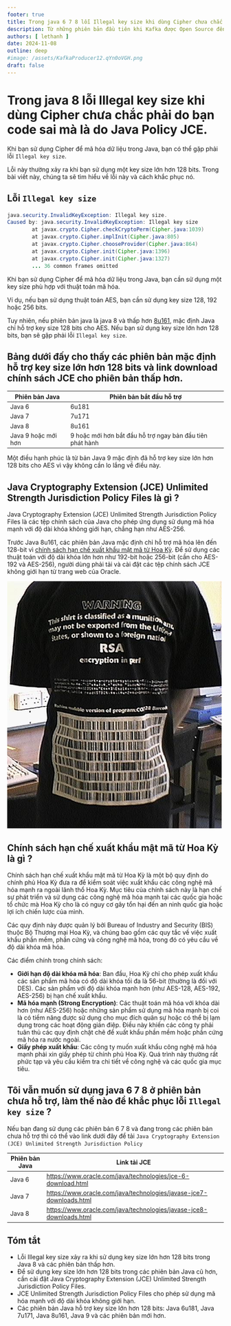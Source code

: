 ```yaml
---
footer: true
title: Trong java 6 7 8 lỗi Illegal key size khi dùng Cipher chưa chắc phải do bạn code sai mà là do Java Policy JCE.
description: Từ những phiên bản đầu tiên khi Kafka được Open Source đến phiên bản 2.3.1, mặc định Kafka producer khi gửi các Record có key là null sẽ thực hiện Round Robin Partition
authors: [ lethanh ]
date: 2024-11-08
outline: deep
#image: /assets/KafkaProducer12.qYn0oVGH.png
draft: false
---
```


# Trong java 8 lỗi Illegal key size khi dùng Cipher chưa chắc phải do bạn code sai mà là do Java Policy JCE.

Khi bạn sử dụng Cipher để mã hóa dữ liệu trong Java, bạn có thể gặp phải lỗi `Illegal key size`. 

Lỗi này thường xảy ra khi bạn sử dụng một key size lớn hơn 128 bits. Trong bài viết này, chúng ta sẽ tìm hiểu về lỗi này và cách khắc phục nó.

## Lỗi `Illegal key size`

```java
java.security.InvalidKeyException: Illegal key size.
Caused by: java.security.InvalidKeyException: Illegal key size
        at javax.crypto.Cipher.checkCryptoPerm(Cipher.java:1039)
        at javax.crypto.Cipher.implInit(Cipher.java:805)
        at javax.crypto.Cipher.chooseProvider(Cipher.java:864)
        at javax.crypto.Cipher.init(Cipher.java:1396)
        at javax.crypto.Cipher.init(Cipher.java:1327)
        ... 36 common frames omitted 
```

Khi bạn sử dụng Cipher để mã hóa dữ liệu trong Java, bạn cần sử dụng một key size phù hợp với thuật toán mã hóa.

Ví dụ, nếu bạn sử dụng thuật toán AES, bạn cần sử dụng key size 128, 192 hoặc 256 bits.

Tuy nhiên, nếu phiên bản java là java 8 và thấp hơn [8u161](https://www.oracle.com/java/technologies/javase/8u161-relnotes.html), mặc định Java chỉ hỗ trợ key size 128 bits cho AES. Nếu bạn sử dụng key size lớn hơn 128 bits, bạn sẽ gặp phải lỗi `Illegal key size`.

## Bảng dưới đấy cho thấy các phiên bản mặc định hỗ trợ key size lớn hơn 128 bits và link download chính sách JCE cho phiên bản thấp hơn.

| Phiên bản Java      | Phiên bản bắt đầu hỗ trợ                                  |
|---------------------|-----------------------------------------------------------|
| Java 6              | 6u181                                                     |
| Java 7              | 7u171                                                     |
| Java 8              | 8u161                                                     |
| Java 9 hoặc mới hơn | 9 hoặc mới hơn bắt đầu hỗ trợ ngay bản đầu tiên phát hành |

Một điều hạnh phúc là từ bản Java 9 mặc định đã hỗ trợ key size lớn hơn 128 bits cho AES vì vậy không cần lo lắng về điều này.

## Java Cryptography Extension (JCE) Unlimited Strength Jurisdiction Policy Files là gì ?
Java Cryptography Extension (JCE) Unlimited Strength Jurisdiction Policy Files là các tệp chính sách của Java cho phép ứng dụng sử dụng mã hóa mạnh với độ dài khóa không giới hạn, chẳng hạn như AES-256.

Trước Java 8u161, các phiên bản Java mặc định chỉ hỗ trợ mã hóa lên đến 128-bit vì [chính sách hạn chế xuất khẩu mật mã từ Hoa Kỳ](https://en.wikipedia.org/wiki/Export_of_cryptography_from_the_United_States#Current_status). Để sử dụng các thuật toán với độ dài khóa lớn hơn như 192-bit hoặc 256-bit (cần cho AES-192 và AES-256), người dùng phải tải và cài đặt các tệp chính sách JCE không giới hạn từ trang web của Oracle.

![](images/2024-11-08-trong-java-6-7-8-loi-Illegal-key-size-khi-dung-Cipher-chua-chac-phai-do-ban-code-sai/image.jpg)


## Chính sách hạn chế xuất khẩu mật mã từ Hoa Kỳ là gì ?
Chính sách hạn chế xuất khẩu mật mã từ Hoa Kỳ là một bộ quy định do chính phủ Hoa Kỳ  đưa ra để kiểm soát việc xuất khẩu các công nghệ mã hóa mạnh ra ngoài lãnh thổ Hoa Kỳ. Mục tiêu của chính sách này là hạn chế sự phát triển và sử dụng các công nghệ mã hóa mạnh tại các quốc gia hoặc tổ chức mà Hoa Kỳ cho là có nguy cơ gây tổn hại đến an ninh quốc gia hoặc lợi ích chiến lược của mình.

Các quy định này được quản lý bởi Bureau of Industry and Security (BIS) thuộc Bộ Thương mại Hoa Kỳ, và chúng bao gồm các quy tắc về việc xuất khẩu phần mềm, phần cứng và công nghệ mã hóa, trong đó có yêu cầu về độ dài khóa mã hóa.

Các điểm chính trong chính sách:
- **Giới hạn độ dài khóa mã hóa**: Ban đầu, Hoa Kỳ chỉ cho phép xuất khẩu các sản phẩm mã hóa có độ dài khóa tối đa là 56-bit (thường là đối với DES). Các sản phẩm với độ dài khóa mạnh hơn (như AES-128, AES-192, AES-256) bị hạn chế xuất khẩu.
- **Mã hóa mạnh (Strong Encryption)**: Các thuật toán mã hóa với khóa dài hơn (như AES-256) hoặc những sản phẩm sử dụng mã hóa mạnh bị coi là có tiềm năng được sử dụng cho mục đích quân sự hoặc có thể bị lạm dụng trong các hoạt động gián điệp. Điều này khiến các công ty phải tuân thủ các quy định chặt chẽ để xuất khẩu phần mềm hoặc phần cứng mã hóa ra nước ngoài.
- **Giấy phép xuất khẩu**: Các công ty muốn xuất khẩu công nghệ mã hóa mạnh phải xin giấy phép từ chính phủ Hoa Kỳ. Quá trình này thường rất phức tạp và yêu cầu kiểm tra chi tiết về công nghệ và các quốc gia mục tiêu.

## Tôi vẫn muốn sử dụng java 6 7 8 ở phiên bản chưa hỗ trợ, làm thế nào để khắc phục lỗi `Illegal key size` ?
Nếu bạn đang sử dụng các phiên bản 6 7 8 và đang trong các phiên bản chưa hỗ trợ thì có thể vào link dưới đây để tải `Java Cryptography Extension (JCE) Unlimited Strength Jurisdiction Policy`


| Phiên bản Java      | Link tải JCE |
|---------------------|--------------|
| Java 6              | https://www.oracle.com/java/technologies/jce-6-download.html        |
| Java 7              | https://www.oracle.com/java/technologies/javase-jce7-downloads.html        |
| Java 8              | https://www.oracle.com/java/technologies/javase-jce8-downloads.html        |

## Tóm tắt
- Lỗi Illegal key size xảy ra khi sử dụng key size lớn hơn 128 bits trong Java 8 và các phiên bản thấp hơn.
- Để sử dụng key size lớn hơn 128 bits trong các phiên bản Java cũ hơn, cần cài đặt Java Cryptography Extension (JCE) Unlimited Strength Jurisdiction Policy Files.
- JCE Unlimited Strength Jurisdiction Policy Files cho phép sử dụng mã hóa mạnh với độ dài khóa không giới hạn.
- Các phiên bản Java hỗ trợ key size lớn hơn 128 bits: Java 6u181, Java 7u171, Java 8u161, Java 9 và các phiên bản mới hơn.

